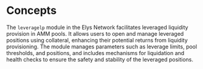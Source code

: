 <!--
order: 1
-->

# Concepts

The `leveragelp` module in the Elys Network facilitates leveraged liquidity provision in AMM pools. It allows users to open and manage leveraged positions using collateral, enhancing their potential returns from liquidity provisioning. The module manages parameters such as leverage limits, pool thresholds, and positions, and includes mechanisms for liquidation and health checks to ensure the safety and stability of the leveraged positions.
